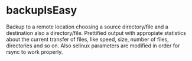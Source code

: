 # backupIsEasy
   Backup to a remote location choosing a source directory/file and a destination also a directory/file. 
     Prettified output with appropiate statistics about the current transfer of files, like speed, size, number of files, directories and so on. Also selinux parameters are modified in order for rsync to work properly.
